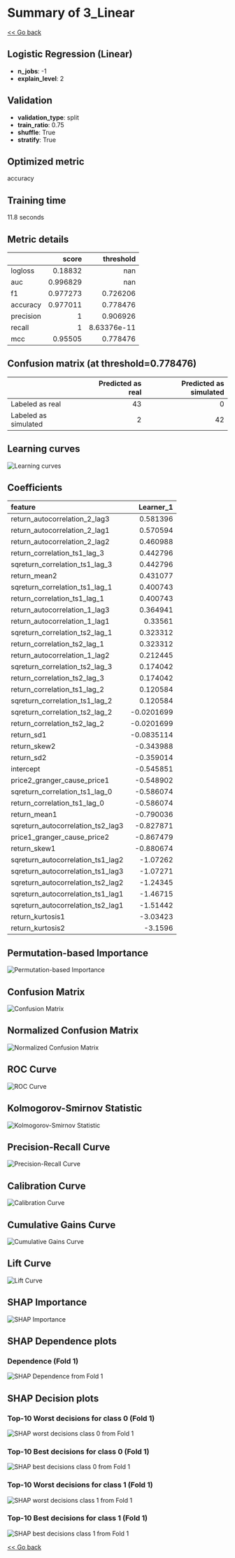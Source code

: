 # Summary of 3_Linear

[<< Go back](../README.md)


## Logistic Regression (Linear)
- **n_jobs**: -1
- **explain_level**: 2

## Validation
 - **validation_type**: split
 - **train_ratio**: 0.75
 - **shuffle**: True
 - **stratify**: True

## Optimized metric
accuracy

## Training time

11.8 seconds

## Metric details
|           |    score |     threshold |
|:----------|---------:|--------------:|
| logloss   | 0.18832  | nan           |
| auc       | 0.996829 | nan           |
| f1        | 0.977273 |   0.726206    |
| accuracy  | 0.977011 |   0.778476    |
| precision | 1        |   0.906926    |
| recall    | 1        |   8.63376e-11 |
| mcc       | 0.95505  |   0.778476    |


## Confusion matrix (at threshold=0.778476)
|                      |   Predicted as real |   Predicted as simulated |
|:---------------------|--------------------:|-------------------------:|
| Labeled as real      |                  43 |                        0 |
| Labeled as simulated |                   2 |                       42 |

## Learning curves
![Learning curves](learning_curves.png)

## Coefficients
| feature                           |   Learner_1 |
|:----------------------------------|------------:|
| return_autocorrelation_2_lag3     |   0.581396  |
| return_autocorrelation_2_lag1     |   0.570594  |
| return_autocorrelation_2_lag2     |   0.460988  |
| return_correlation_ts1_lag_3      |   0.442796  |
| sqreturn_correlation_ts1_lag_3    |   0.442796  |
| return_mean2                      |   0.431077  |
| sqreturn_correlation_ts1_lag_1    |   0.400743  |
| return_correlation_ts1_lag_1      |   0.400743  |
| return_autocorrelation_1_lag3     |   0.364941  |
| return_autocorrelation_1_lag1     |   0.33561   |
| sqreturn_correlation_ts2_lag_1    |   0.323312  |
| return_correlation_ts2_lag_1      |   0.323312  |
| return_autocorrelation_1_lag2     |   0.212445  |
| sqreturn_correlation_ts2_lag_3    |   0.174042  |
| return_correlation_ts2_lag_3      |   0.174042  |
| return_correlation_ts1_lag_2      |   0.120584  |
| sqreturn_correlation_ts1_lag_2    |   0.120584  |
| sqreturn_correlation_ts2_lag_2    |  -0.0201699 |
| return_correlation_ts2_lag_2      |  -0.0201699 |
| return_sd1                        |  -0.0835114 |
| return_skew2                      |  -0.343988  |
| return_sd2                        |  -0.359014  |
| intercept                         |  -0.545851  |
| price2_granger_cause_price1       |  -0.548902  |
| sqreturn_correlation_ts1_lag_0    |  -0.586074  |
| return_correlation_ts1_lag_0      |  -0.586074  |
| return_mean1                      |  -0.790036  |
| sqreturn_autocorrelation_ts2_lag3 |  -0.827871  |
| price1_granger_cause_price2       |  -0.867479  |
| return_skew1                      |  -0.880674  |
| sqreturn_autocorrelation_ts1_lag2 |  -1.07262   |
| sqreturn_autocorrelation_ts1_lag3 |  -1.07271   |
| sqreturn_autocorrelation_ts2_lag2 |  -1.24345   |
| sqreturn_autocorrelation_ts1_lag1 |  -1.46715   |
| sqreturn_autocorrelation_ts2_lag1 |  -1.51442   |
| return_kurtosis1                  |  -3.03423   |
| return_kurtosis2                  |  -3.1596    |


## Permutation-based Importance
![Permutation-based Importance](permutation_importance.png)
## Confusion Matrix

![Confusion Matrix](confusion_matrix.png)


## Normalized Confusion Matrix

![Normalized Confusion Matrix](confusion_matrix_normalized.png)


## ROC Curve

![ROC Curve](roc_curve.png)


## Kolmogorov-Smirnov Statistic

![Kolmogorov-Smirnov Statistic](ks_statistic.png)


## Precision-Recall Curve

![Precision-Recall Curve](precision_recall_curve.png)


## Calibration Curve

![Calibration Curve](calibration_curve_curve.png)


## Cumulative Gains Curve

![Cumulative Gains Curve](cumulative_gains_curve.png)


## Lift Curve

![Lift Curve](lift_curve.png)



## SHAP Importance
![SHAP Importance](shap_importance.png)

## SHAP Dependence plots

### Dependence (Fold 1)
![SHAP Dependence from Fold 1](learner_fold_0_shap_dependence.png)

## SHAP Decision plots

### Top-10 Worst decisions for class 0 (Fold 1)
![SHAP worst decisions class 0 from Fold 1](learner_fold_0_shap_class_0_worst_decisions.png)
### Top-10 Best decisions for class 0 (Fold 1)
![SHAP best decisions class 0 from Fold 1](learner_fold_0_shap_class_0_best_decisions.png)
### Top-10 Worst decisions for class 1 (Fold 1)
![SHAP worst decisions class 1 from Fold 1](learner_fold_0_shap_class_1_worst_decisions.png)
### Top-10 Best decisions for class 1 (Fold 1)
![SHAP best decisions class 1 from Fold 1](learner_fold_0_shap_class_1_best_decisions.png)

[<< Go back](../README.md)
